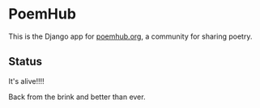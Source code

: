 # PoemHub

This is the Django app for [poemhub.org](http://poemhub.org), a community for sharing poetry. 

## Status

It's alive!!!!

Back from the brink and better than ever.
